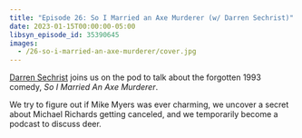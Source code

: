 ```yaml
---
title: "Episode 26: So I Married an Axe Murderer (w/ Darren Sechrist)"
date: 2023-01-15T00:00:00-05:00
libsyn_episode_id: 35390645
images:
  - /26-so-i-married-an-axe-murderer/cover.jpg
---
```


[Darren Sechrist](https://www.facebook.com/DarrenSechristComedian/) joins us on the pod to talk about the forgotten 1993 comedy, _So I Married An Axe Murderer_.

We try to figure out if Mike Myers was ever charming, we uncover a secret about Michael Richards getting canceled, and we temporarily become a podcast to discuss deer.
